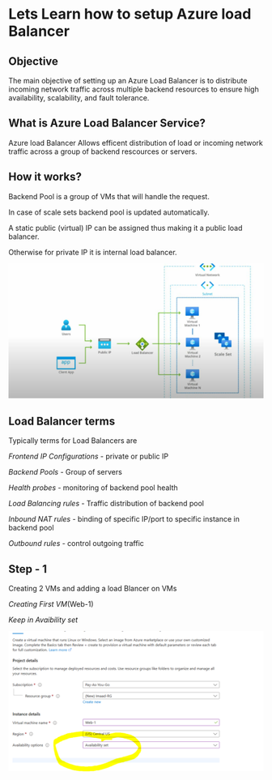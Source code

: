 # Lets Learn how to setup Azure load Balancer

## Objective
The main objective of setting up an Azure Load Balancer is to distribute incoming network traffic across multiple backend resources to ensure high availability, scalability, and fault tolerance. 

## What is Azure Load Balancer Service?
Azure load Balancer Allows efficent distribution of load or incoming network traffic across a group of backend rescources or servers.

## How it works?

Backend Pool is a group of VMs that will handle the request.

In case of scale sets backend pool is updated automatically.

A static public (virtual) IP can be assigned thus making it a public load balancer.

Otherwise for private IP it is internal load balancer.

![image alt](https://github.com/Imaad-Mukadam/Load-Balancer/blob/fe6d5b2ac3f7c5788d6d54807b0fafb7f431ba4f/loadbalancer.PNG)

## Load Balancer terms
Typically terms for Load Balancers are

*Frontend IP Configurations* - private or public IP

*Backend Pools* - Group of servers

*Health probes* - monitoring of backend pool health

*Load Balancing rules* - Traffic distribution of backend pool

*Inbound NAT rules* - binding of specific IP/port to specific instance in backend pool

*Outbound rules* - control outgoing traffic

## Step - 1

Creating 2 VMs and adding a load Blancer on VMs

*Creating First VM*(Web-1)

*Keep in Avaibility set*

![image alt](https://github.com/Imaad-Mukadam/Load-Balancer/blob/2dbf0b0c856c88c494057b3df10d3a73c47dd752/web-1-1.PNG)

